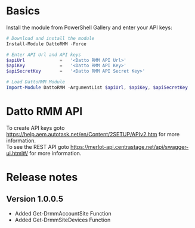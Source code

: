 # Basics

Install the module from PowerShell Gallery and enter your API keys:

```powershell
# Download and install the module
Install-Module DattoRMM -Force

# Enter API Url and API keys
$apiUrl         	=	'<Datto RMM API Url>'
$apiKey         	=	'<Datto RMM API Key>'
$apiSecretKey   	=	'<Datto RMM API Secret Key>'

# Load DattoRMM Module
Import-Module DattoRMM -ArgumentList $apiUrl, $apiKey, $apiSecretKey 

```

# Datto RMM API

To create API keys goto https://help.aem.autotask.net/en/Content/2SETUP/APIv2.htm for more information.  
To see the REST API goto https://merlot-api.centrastage.net/api/swagger-ui.html#/ for more information.

# Release notes

## Version 1.0.0.5

- Added Get-DrmmAccountSite Function
- Added Get-DrmmSiteDevices Function
